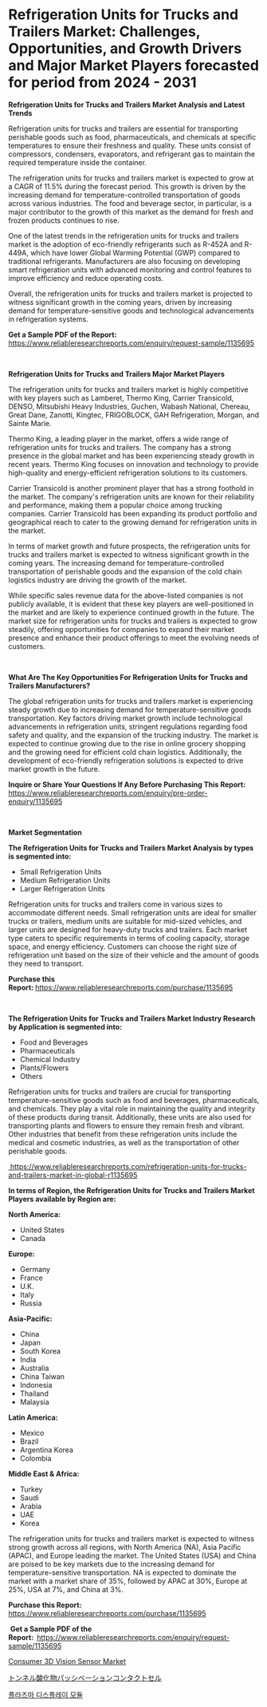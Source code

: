 <p><h1>Refrigeration Units for Trucks and Trailers Market: Challenges, Opportunities, and Growth Drivers and Major Market Players forecasted for period from 2024 - 2031</h1></p><p><strong>Refrigeration Units for Trucks and Trailers Market Analysis and Latest Trends</strong></p>
<p><p>Refrigeration units for trucks and trailers are essential for transporting perishable goods such as food, pharmaceuticals, and chemicals at specific temperatures to ensure their freshness and quality. These units consist of compressors, condensers, evaporators, and refrigerant gas to maintain the required temperature inside the container.</p><p>The refrigeration units for trucks and trailers market is expected to grow at a CAGR of 11.5% during the forecast period. This growth is driven by the increasing demand for temperature-controlled transportation of goods across various industries. The food and beverage sector, in particular, is a major contributor to the growth of this market as the demand for fresh and frozen products continues to rise.</p><p>One of the latest trends in the refrigeration units for trucks and trailers market is the adoption of eco-friendly refrigerants such as R-452A and R-449A, which have lower Global Warming Potential (GWP) compared to traditional refrigerants. Manufacturers are also focusing on developing smart refrigeration units with advanced monitoring and control features to improve efficiency and reduce operating costs.</p><p>Overall, the refrigeration units for trucks and trailers market is projected to witness significant growth in the coming years, driven by increasing demand for temperature-sensitive goods and technological advancements in refrigeration systems.</p></p>
<p><strong>Get a Sample PDF of the Report:&nbsp;</strong> <a href="https://www.reliableresearchreports.com/enquiry/request-sample/1135695">https://www.reliableresearchreports.com/enquiry/request-sample/1135695</a></p>
<p>&nbsp;</p>
<p><strong>Refrigeration Units for Trucks and Trailers Major Market Players</strong></p>
<p><p>The refrigeration units for trucks and trailers market is highly competitive with key players such as Lamberet, Thermo King, Carrier Transicold, DENSO, Mitsubishi Heavy Industries, Guchen, Wabash National, Chereau, Great Dane, Zanotti, Kingtec, FRIGOBLOCK, GAH Refrigeration, Morgan, and Sainte Marie. </p><p>Thermo King, a leading player in the market, offers a wide range of refrigeration units for trucks and trailers. The company has a strong presence in the global market and has been experiencing steady growth in recent years. Thermo King focuses on innovation and technology to provide high-quality and energy-efficient refrigeration solutions to its customers. </p><p>Carrier Transicold is another prominent player that has a strong foothold in the market. The company's refrigeration units are known for their reliability and performance, making them a popular choice among trucking companies. Carrier Transicold has been expanding its product portfolio and geographical reach to cater to the growing demand for refrigeration units in the market.</p><p>In terms of market growth and future prospects, the refrigeration units for trucks and trailers market is expected to witness significant growth in the coming years. The increasing demand for temperature-controlled transportation of perishable goods and the expansion of the cold chain logistics industry are driving the growth of the market. </p><p>While specific sales revenue data for the above-listed companies is not publicly available, it is evident that these key players are well-positioned in the market and are likely to experience continued growth in the future. The market size for refrigeration units for trucks and trailers is expected to grow steadily, offering opportunities for companies to expand their market presence and enhance their product offerings to meet the evolving needs of customers.</p></p>
<p>&nbsp;</p>
<p><strong>What Are The Key Opportunities For Refrigeration Units for Trucks and Trailers Manufacturers?</strong></p>
<p><p>The global refrigeration units for trucks and trailers market is experiencing steady growth due to increasing demand for temperature-sensitive goods transportation. Key factors driving market growth include technological advancements in refrigeration units, stringent regulations regarding food safety and quality, and the expansion of the trucking industry. The market is expected to continue growing due to the rise in online grocery shopping and the growing need for efficient cold chain logistics. Additionally, the development of eco-friendly refrigeration solutions is expected to drive market growth in the future.</p></p>
<p><strong>Inquire or Share Your Questions If Any Before Purchasing This Report:</strong> <a href="https://www.reliableresearchreports.com/enquiry/pre-order-enquiry/1135695">https://www.reliableresearchreports.com/enquiry/pre-order-enquiry/1135695</a></p>
<p>&nbsp;</p>
<p><strong>Market Segmentation</strong></p>
<p><strong>The Refrigeration Units for Trucks and Trailers Market Analysis by types is segmented into:</strong></p>
<p><ul><li>Small Refrigeration Units</li><li>Medium Refrigeration Units</li><li>Larger Refrigeration Units</li></ul></p>
<p><p>Refrigeration units for trucks and trailers come in various sizes to accommodate different needs. Small refrigeration units are ideal for smaller trucks or trailers, medium units are suitable for mid-sized vehicles, and larger units are designed for heavy-duty trucks and trailers. Each market type caters to specific requirements in terms of cooling capacity, storage space, and energy efficiency. Customers can choose the right size of refrigeration unit based on the size of their vehicle and the amount of goods they need to transport.</p></p>
<p><strong>Purchase this Report:&nbsp;</strong><a href="https://www.reliableresearchreports.com/purchase/1135695">https://www.reliableresearchreports.com/purchase/1135695</a></p>
<p>&nbsp;</p>
<p><strong>The Refrigeration Units for Trucks and Trailers Market Industry Research by Application is segmented into:</strong></p>
<p><ul><li>Food and Beverages</li><li>Pharmaceuticals</li><li>Chemical Industry</li><li>Plants/Flowers</li><li>Others</li></ul></p>
<p><p>Refrigeration units for trucks and trailers are crucial for transporting temperature-sensitive goods such as food and beverages, pharmaceuticals, and chemicals. They play a vital role in maintaining the quality and integrity of these products during transit. Additionally, these units are also used for transporting plants and flowers to ensure they remain fresh and vibrant. Other industries that benefit from these refrigeration units include the medical and cosmetic industries, as well as the transportation of other perishable goods.</p></p>
<p><a href="https://www.reliableresearchreports.com/refrigeration-units-for-trucks-and-trailers-market-in-global-r1135695">&nbsp;https://www.reliableresearchreports.com/refrigeration-units-for-trucks-and-trailers-market-in-global-r1135695</a></p>
<p><strong>In terms of Region, the Refrigeration Units for Trucks and Trailers Market Players available by Region are:</strong></p>
<p>
    <p> <strong> North America: </strong>
        <ul>
            <li>United States</li>
            <li>Canada</li>
        </ul>
        </p> 
    <p> <strong> Europe: </strong>
        <ul>
            <li>Germany</li>
            <li>France</li>
            <li>U.K.</li>
            <li>Italy</li>
            <li>Russia</li>
        </ul>
        </p> 
    <p> <strong> Asia-Pacific: </strong>
        <ul>
            <li>China</li>
            <li>Japan</li>
            <li>South Korea</li>
            <li>India</li>
            <li>Australia</li>
            <li>China Taiwan</li>
            <li>Indonesia</li>
            <li>Thailand</li>
            <li>Malaysia</li>
        </ul>
        </p> 
    <p> <strong> Latin America: </strong>
        <ul>
            <li>Mexico</li>
            <li>Brazil</li>
            <li>Argentina Korea</li>
            <li>Colombia</li>
        </ul>
        </p> 
    <p> <strong> Middle East & Africa: </strong>
        <ul>
            <li>Turkey</li>
            <li>Saudi</li>
            <li>Arabia</li>
            <li>UAE</li>
            <li>Korea</li>
        </ul>
    </p>
    </p>
<p><p>The refrigeration units for trucks and trailers market is expected to witness strong growth across all regions, with North America (NA), Asia Pacific (APAC), and Europe leading the market. The United States (USA) and China are poised to be key markets due to the increasing demand for temperature-sensitive transportation. NA is expected to dominate the market with a market share of 35%, followed by APAC at 30%, Europe at 25%, USA at 7%, and China at 3%.</p></p>
<p><strong>Purchase this Report: </strong><a href="https://www.reliableresearchreports.com/purchase/1135695">https://www.reliableresearchreports.com/purchase/1135695</a></p>
<p>&nbsp;<strong>Get a Sample PDF of the Report:&nbsp;&nbsp;</strong><a href="https://www.reliableresearchreports.com/enquiry/request-sample/1135695">https://www.reliableresearchreports.com/enquiry/request-sample/1135695</a></p>
<p><strong></strong></p>
<p><p><a href="https://issuu.com/reportprime-2/docs/consumer-3d-vision-sensor-market-size-2030.pptx">Consumer 3D Vision Sensor Market</a></p><p><a href="https://github.com/JanickJohns/Market-Research-Report-List-1/blob/main/6681284106577.md">トンネル酸化物パッシベーションコンタクトセル</a></p><p><a href="https://github.com/brendon65677/Market-Research-Report-List-1/blob/main/4463950100497.md">플라즈마 디스플레이 모듈</a></p></p>